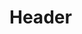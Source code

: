 <!-- TITLE: IA Test Player - Implementation Manual V1.0 -->
<!-- SUBTITLE: A quick summary of Implementation Manual V1.0 -->

# Header